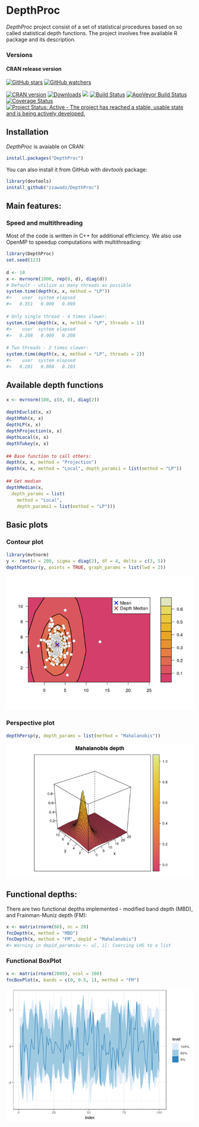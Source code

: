 
# DepthProc

<!-- README.md is generated from README.Rmd. Please edit that file -->

*DepthProc* project consist of a set of statistical procedures based on
so called statistical depth functions. The project involves free
available R package and its description.

### Versions

#### CRAN release version

[![GitHub
stars](https://img.shields.io/github/stars/zzawadz/DepthProc.svg?style=social&label=Stars)](https://github.com/zzawadz/DepthProc/stargazers)
[![GitHub
watchers](https://img.shields.io/github/watchers/zzawadz/DepthProc.svg?style=social&label=Watch)](https://github.com/zzawadz/DepthProc)

[![CRAN
version](https://www.r-pkg.org/badges/version/DepthProc)](https://cran.rstudio.com/web/packages/DepthProc/index.html)
[![Downloads](https://cranlogs.r-pkg.org/badges/DepthProc)](https://cran.rstudio.com/package=DepthProc)
[![](https://cranlogs.r-pkg.org/badges/grand-total/DepthProc)](https://cran.rstudio.com/web/packages/DepthProc/index.html)
[![Build
Status](https://travis-ci.org/zzawadz/DepthProc.svg?branch=master)](https://travis-ci.org/zzawadz/DepthProc)
[![AppVeyor Build
Status](https://ci.appveyor.com/api/projects/status/github/zzawadz/DepthProc?branch=master&svg=true)](https://ci.appveyor.com/project/zzawadz/DepthProc)
[![Coverage
Status](https://img.shields.io/codecov/c/github/zzawadz/DepthProc/master.svg)](https://codecov.io/github/zzawadz/DepthProc?branch=master)
[![Project Status: Active - The project has reached a stable, usable
state and is being actively
developed.](https://www.repostatus.org/badges/latest/active.svg)](https://www.repostatus.org/#active)

## Installation

*DepthProc* is avaiable on CRAN:

``` r
install.packages("DepthProc")
```

You can also install it from GitHub with *devtools* package:

``` r
library(devtools)
install_github("zzawadz/DepthProc")
```

## Main features:

### Speed and multithreading

Most of the code is written in C++ for additional efficiency. We also
use OpenMP to speedup computations with multithreading:

``` r
library(DepthProc)
set.seed(123)

d <- 10
x <- mvrnorm(1000, rep(0, d), diag(d))
# Default - utilize as many threads as possible
system.time(depth(x, x, method = "LP"))
#>    user  system elapsed 
#>   0.351   0.000   0.090

# Only single thread - 4 times slower:
system.time(depth(x, x, method = "LP", threads = 1))
#>    user  system elapsed 
#>   0.208   0.000   0.208

# Two threads - 2 times slower:
system.time(depth(x, x, method = "LP", threads = 2))
#>    user  system elapsed 
#>   0.201   0.000   0.103
```

## Available depth functions

``` r
x <- mvrnorm(100, c(0, 0), diag(2))

depthEuclid(x, x)
depthMah(x, x)
depthLP(x, x)
depthProjection(x, x)
depthLocal(x, x)
depthTukey(x, x)

## Base function to call others:
depth(x, x, method = "Projection")
depth(x, x, method = "Local", depth_params1 = list(method = "LP"))

## Get median
depthMedian(x, 
  depth_params = list(
    method = "Local",
    depth_params1 = list(method = "LP")))
```

## Basic plots

### Contour plot

``` r
library(mvtnorm)
y <- rmvt(n = 200, sigma = diag(2), df = 4, delta = c(3, 5))
depthContour(y, points = TRUE, graph_params = list(lwd = 2))
```

![](man/figures/README-contour-1.png)<!-- -->

### Perspective plot

``` r
depthPersp(y, depth_params = list(method = "Mahalanobis"))
```

![](man/figures/README-persp-1.png)<!-- -->

## Functional depths:

There are two functional depths implemented - modified band depth (MBD),
and Frainman-Muniz depth (FM):

``` r
x <- matrix(rnorm(60), nc = 20)
fncDepth(x, method = "MBD")
fncDepth(x, method = "FM", dep1d = "Mahalanobis")
#> Warning in dep1d_params$u <- u[, i]: Coercing LHS to a list
```

### Functional BoxPlot

``` r
x <- matrix(rnorm(2000), ncol = 100)
fncBoxPlot(x, bands = c(0, 0.5, 1), method = "FM")
```

![](man/figures/README-fncBox-1.png)<!-- -->
